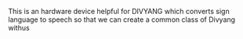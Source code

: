This is an hardware device helpful for DIVYANG which converts sign language to speech so that we can create a common class of Divyang withus


